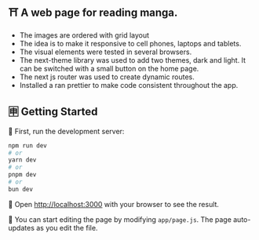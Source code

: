 ## ⛩️ A web page for reading manga. 
- The images are ordered with grid layout
- The idea is to make it responsive to cell phones, laptops and tablets. 
- The visual elements were tested in several browsers.
- The next-theme library was used to add two themes, dark and light. It can be switched with a small button on the home page.
- The next js router was used to create dynamic routes.
- Installed a ran prettier to make code consistent throughout the app.


## 🈸 Getting Started

🗼 First, run the development server:

```bash
npm run dev
# or
yarn dev
# or
pnpm dev
# or
bun dev
```

🗻 Open [http://localhost:3000](http://localhost:3000) with your browser to see the result.

🏯 You can start editing the page by modifying `app/page.js`. The page auto-updates as you edit the file.

